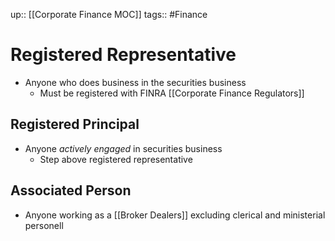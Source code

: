 up:: [[Corporate Finance MOC]]
tags:: #Finance 
# Registered Representative
- Anyone who does business in the securities business
	- Must be registered with FINRA [[Corporate Finance Regulators]]
## Registered Principal
- Anyone *actively engaged* in securities business
	- Step above registered representative
## Associated Person
- Anyone working as a [[Broker Dealers]] excluding clerical and ministerial personell